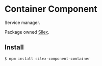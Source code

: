 Container Component
========

Service manager.

Package owned [Silex](https://www.npmjs.com/package/silex).

Install
--------

```bash
$ npm install silex-component-container
```
